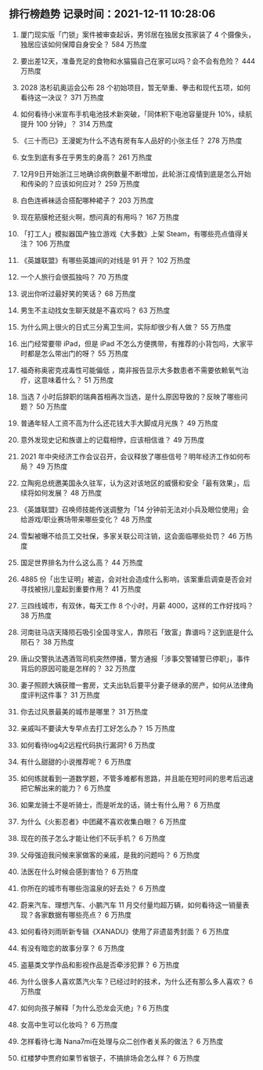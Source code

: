 
## 排行榜趋势 记录时间：2021-12-11 10:28:06
  
  1. 厦门现实版「门锁」案件被审查起诉，男邻居在独居女孩家装了 4 个摄像头，独居应该如何保障自身安全？ 584 万热度
    
  2. 要出差12天，准备充足的食物和水猫猫自己在家可以吗？会不会有危险？ 444 万热度
    
  3. 2028 洛杉矶奥运会公布 28 个初始项目，暂无举重、拳击和现代五项，如何看待这一决议？ 371 万热度
    
  4. 如何看待小米宣布手机电池技术新突破，「同体积下电池容量提升 10%，续航提升 100 分钟」？ 314 万热度
    
  5. 《三十而已》王漫妮为什么不选有房有车人品好的小张主任？ 278 万热度
    
  6. 女生到底有多在乎男生的身高？ 261 万热度
    
  7. 12月9日开始浙江三地确诊病例数量不断增加，此轮浙江疫情到底是怎么开始和传染的？应该如何应对？ 259 万热度
    
  8. 白色连裤袜适合搭配哪种裙子？ 203 万热度
    
  9. 现在筋膜枪还挺火啊，想问真的有用吗？ 167 万热度
    
  10. 「打工人」模拟器国产独立游戏《大多数》上架 Steam，有哪些亮点值得关注？ 106 万热度
    
  11. 《英雄联盟》有哪些英雄间的对线是 91 开？ 102 万热度
    
  12. 一个人旅行会很孤独吗？ 70 万热度
    
  13. 说出你听过最好笑的笑话？ 68 万热度
    
  14. 男生不主动找女生聊天就是不喜欢吗？ 63 万热度
    
  15. 为什么网上很火的日式三分离卫生间，实际却很少有人做？ 55 万热度
    
  16. 出门经常要带 iPad，但是 iPad 不怎么方便携带，有推荐的小背包吗，大家平时都是怎么带出门的呀？ 55 万热度
    
  17. 福奇称奥密克戎毒性可能偏低 ，南非报告显示大多数患者不需要依赖氧气治疗，这意味着什么？ 51 万热度
    
  18. 当选 7 小时后辞职的瑞典首相再次当选，是什么原因导致的？反映了哪些问题？ 50 万热度
    
  19. 普通年轻人工资不高为什么还花钱大手大脚成月光族？ 49 万热度
    
  20. 意外发现史记和族谱上的记载相悖，应该相信谁？ 49 万热度
    
  21. 2021 年中央经济工作会议召开，会议释放了哪些信号？明年经济工作如何布局？ 49 万热度
    
  22. 立陶宛总统邀美国永久驻军，认为这对该地区的威慑和安全「最有效果」，后续将如何发展？ 48 万热度
    
  23. 《英雄联盟》召唤师技能传送调整为「14 分钟前无法对小兵及眼位使用」会给游戏/职业赛场带来哪些变化？ 48 万热度
    
  24. 雪梨被曝不给员工交社保，多家关联公司注销，这会面临哪些处罚？ 46 万热度
    
  25. 国足世界排名为什么这么高？ 44 万热度
    
  26. 4885 份「出生证明」被盗，会对社会造成什么影响，该案重启调查是否会对寻找被拐儿童起到重要作用？ 41 万热度
    
  27. 三四线城市，有双休，每天工作 8 个小时，月薪 4000，这样的工作好找吗？ 38 万热度
    
  28. 河南驻马店天降陨石吸引全国寻宝人，靠陨石「致富」靠谱吗？这到底是什么陨石？ 38 万热度
    
  29. 唐山交警执法遇酒驾司机突然停播，警方通报「涉事交警辅警已停职」，事件背后的原因可能是怎样的？ 32 万热度
    
  30. 妻子照顾大姨获赠一套房，丈夫出轨后要平分妻子继承的房产，如何从法律角度评判这件事？ 31 万热度
    
  31. 你去过风景最美的城市是哪里？ 31 万热度
    
  32. 亲戚叫不要读大专早点去打工好怎么办？ 15 万热度
    
  33. 如何看待log4j2远程代码执行漏洞? 6 万热度
    
  34. 有什么甜甜的小说推荐呢？ 6 万热度
    
  35. 如何练就看到一道数学题，不管多难都有思路，并且能在短时间的思考后迅速把它解出来的能力？ 6 万热度
    
  36. 如果龙骑士不是听骑士，而是听龙的话，骑士有什么用？ 6 万热度
    
  37. 为什么《火影忍者》中团藏不喜欢收集白眼？ 6 万热度
    
  38. 现在的孩子怎么才能让他们不玩手机？ 6 万热度
    
  39. 父母强迫我问候来家做客的亲戚，是我的问题吗？ 6 万热度
    
  40. 法医在什么时候会感到害怕？ 6 万热度
    
  41. 你所在的城市有哪些泡温泉的好去处？ 6 万热度
    
  42. 蔚来汽车、理想汽车、小鹏汽车 11 月交付量均超万辆，如何看待这一销量表现？各家数据有哪些亮点？ 6 万热度
    
  43. 如何看待刘雨昕新专辑《XANADU》使用了非遗苗秀封面？ 6 万热度
    
  44. 有没有暗恋的故事分享？ 6 万热度
    
  45. 盗墓类文学作品和影视作品是否牵涉犯罪？ 6 万热度
    
  46. 为什么很多人喜欢蒸汽火车？已经过时的技术，为什么还有那么多人喜欢？ 6 万热度
    
  47. 如何向孩子解释「为什么恐龙会灭绝」? 6 万热度
    
  48. 女高中生可以化妆吗？ 6 万热度
    
  49. 怎样看待七海 Nana7mi在处理与众二创作者关系的做法？ 6 万热度
    
  50. 红楼梦中贾府如果节省银子，不搞排场会怎么样？ 6 万热度
    